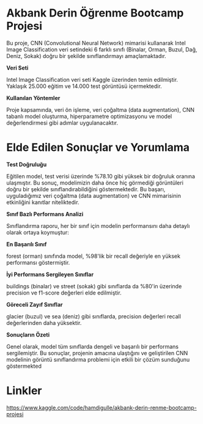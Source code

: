 # Akbank Derin Öğrenme Bootcamp Projesi
Bu proje, CNN (Convolutional Neural Network) mimarisi kullanarak Intel Image Classification veri setindeki 6 farklı sınıfı (Binalar, Orman, Buzul, Dağ, Deniz, Sokak) doğru bir şekilde sınıflandırmayı amaçlamaktadır.

**Veri Seti**

Intel Image Classification veri seti Kaggle üzerinden temin edilmiştir. Yaklaşık 25.000 eğitim ve 14.000 test görüntüsü içermektedir.

**Kullanılan Yöntemler**

Proje kapsamında, veri ön işleme, veri çoğaltma (data augmentation), CNN tabanlı model oluşturma, hiperparametre optimizasyonu ve model değerlendirmesi gibi adımlar uygulanacaktır.

# Elde Edilen Sonuçlar ve Yorumlama

**Test Doğruluğu**

Eğitilen model, test verisi üzerinde %78.10 gibi yüksek bir doğruluk oranına ulaşmıştır. Bu sonuç, modelimizin daha önce hiç görmediği görüntüleri doğru bir şekilde sınıflandırabildiğini göstermektedir. Bu başarı, uyguladığımız veri çoğaltma (data augmentation) ve CNN mimarisinin etkinliğini kanıtlar niteliktedir.

**Sınıf Bazlı Performans Analizi**

Sınıflandırma raporu, her bir sınıf için modelin performansını daha detaylı olarak ortaya koymuştur:

**En Başarılı Sınıf**

forest (orman) sınıfında model, %98'lik bir recall değeriyle en yüksek performansı göstermiştir.

**İyi Performans Sergileyen Sınıflar**

buildings (binalar) ve street (sokak) gibi sınıflarda da %80'in üzerinde precision ve f1-score değerleri elde edilmiştir.

**Göreceli Zayıf Sınıflar**

glacier (buzul) ve sea (deniz) gibi sınıflarda, precision değerleri recall değerlerinden daha yüksektir.

**Sonuçların Özeti**

Genel olarak, model tüm sınıflarda dengeli ve başarılı bir performans sergilemiştir. Bu sonuçlar, projenin amacına ulaştığını ve geliştirilen CNN modelinin görüntü sınıflandırma problemi için etkili bir çözüm sunduğunu göstermekted

# Linkler

https://www.kaggle.com/code/hamdigulle/akbank-derin-renme-bootcamp-projesi
